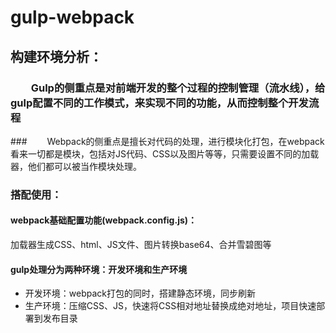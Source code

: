 # gulp-webpack

## 构建环境分析：

### 　　Gulp的侧重点是对前端开发的整个过程的控制管理（流水线），给gulp配置不同的工作模式，来实现不同的功能，从而控制整个开发流程

###　　 Webpack的侧重点是擅长对代码的处理，进行模块化打包，在webpack看来一切都是模块，包括对JS代码、CSS以及图片等等，只需要设置不同的加载器，他们都可以被当作模块处理。


### 搭配使用：

####     webpack基础配置功能(webpack.config.js)：
加载器生成CSS、html、JS文件、图片转换base64、合并雪碧图等

####     gulp处理分为两种环境：开发环境和生产环境
- 开发环境：webpack打包的同时，搭建静态环境，同步刷新
- 生产环境：压缩CSS、JS，快速将CSS相对地址替换成绝对地址，项目快速部署到发布目录
